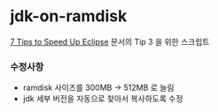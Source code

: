 # jdk-on-ramdisk

[7 Tips to Speed Up Eclipse](http://www.nicolasbize.com/blog/7-tips-to-speed-up-eclipse/) 문서의 Tip 3 을 위한 스크립트


### 수정사항
- ramdisk 사이즈를 300MB -> 512MB 로 늘림
- jdk 세부 버전을 자동으로 찾아서 복사하도록 수정


